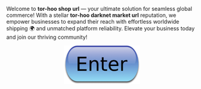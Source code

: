 Welcome to **tor-hoo shop url** — your ultimate solution for seamless global commerce! With a stellar **tor-hoo darknet market url** reputation, we empower businesses to expand their reach with effortless worldwide shipping 🌍 and unmatched platform reliability. Elevate your business today and join our thriving community!

<div align='center'>

<a href='https://torcat.live'><img src='assets/images/shop/images/buttons/iu-1.png' alt='Download' width='200'/></a>

</div>